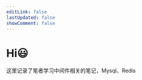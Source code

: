 ```yaml
---
editLink: false
lastUpdated: false
showComment: false
---
```


# Hi😃

这里记录了笔者学习中间件相关的笔记，Mysql、Redis

